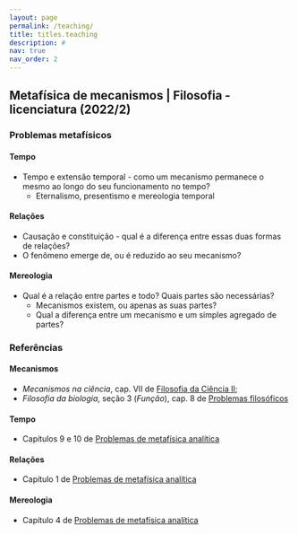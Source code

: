 ```yaml
---
layout: page
permalink: /teaching/
title: titles.teaching
description: #
nav: true
nav_order: 2
---
```

## Metafísica de mecanismos | Filosofia - licenciatura (2022/2)

### Problemas metafísicos 

#### Tempo
- Tempo e extensão temporal - como um mecanismo permanece o mesmo ao longo do seu funcionamento no tempo?
  - Eternalismo, presentismo e mereologia temporal

#### Relações
- Causação e constituição - qual é a diferença entre essas duas formas de relações? 
- O fenômeno emerge de, ou é reduzido ao seu mecanismo?    

#### Mereologia
- Qual é a relação entre partes e todo? Quais partes são necessárias? 
  - Mecanismos existem, ou apenas as suas partes? 
  - Qual a diferença entre um mecanismo e um simples agregado de partes? 

### Referências

#### Mecanismos
- *Mecanismos na ciência*, cap. VII de [Filosofia da Ciência II](https://wp.ufpel.edu.br/nepfil/files/2021/11/FC2F.pdf); 
- *Filosofia da biologia*, seção 3 (*Função*), cap. 8 de [Problemas filosóficos](https://wp.ufpel.edu.br/nepfil/files/2021/01/pf_sdf.pdf)
  
#### Tempo
- Capítulos 9 e 10 de [Problemas de metafísica analítica](https://wp.ufpel.edu.br/nepfil/files/2021/01/pm_sdf.pdf)

#### Relações
- Capítulo 1 de [Problemas de metafísica analítica](https://wp.ufpel.edu.br/nepfil/files/2021/01/pm_sdf.pdf)

#### Mereologia
- Capítulo 4 de [Problemas de metafísica analítica](https://wp.ufpel.edu.br/nepfil/files/2021/01/pm_sdf.pdf)